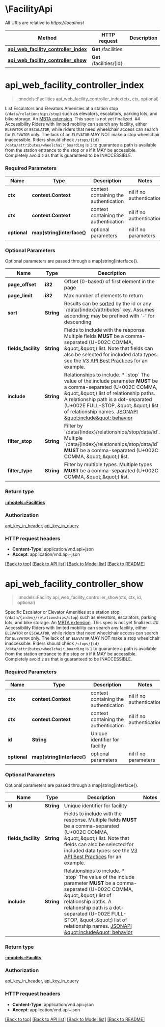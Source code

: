 # \FacilityApi

All URIs are relative to *https://localhost*

Method | HTTP request | Description
------------- | ------------- | -------------
[**api_web_facility_controller_index**](FacilityApi.md#api_web_facility_controller_index) | **Get** /facilities | 
[**api_web_facility_controller_show**](FacilityApi.md#api_web_facility_controller_show) | **Get** /facilities/{id} | 


# **api_web_facility_controller_index**
> ::models::Facilities api_web_facility_controller_index(ctx, ctx, optional)


List Escalators and Elevators  Amenities at a station stop (`/data/relationships/stop`) such as elevators, escalators, parking lots, and bike storage.  An [MBTA extension](https://groups.google.com/forum/#!topic/gtfs-changes/EzC5m9k45pA).  This spec is not yet finalized.  ## Accessibility  Riders with limited mobility can search any facility, either `ELEVATOR` or `ESCALATOR`, while riders that need wheelchair access can search for `ELEVATOR` only.  The lack of an `ELEVATOR` MAY NOT make a stop wheelchair inaccessible.  Riders should check `/stops/{id}` `/data/attributes/wheelchair_boarding` is `1` to guarantee a path is available from the station entrance to the stop or `0` if it MAY be accessible.  Completely avoid `2` as that is guaranteed to be INACCESSIBLE.  

### Required Parameters

Name | Type | Description  | Notes
------------- | ------------- | ------------- | -------------
 **ctx** | **context.Context** | context containing the authentication | nil if no authentication
 **ctx** | **context.Context** | context containing the authentication | nil if no authentication
 **optional** | **map[string]interface{}** | optional parameters | nil if no parameters

### Optional Parameters
Optional parameters are passed through a map[string]interface{}.

Name | Type | Description  | Notes
------------- | ------------- | ------------- | -------------
 **page_offset** | **i32**| Offset (0-based) of first element in the page | 
 **page_limit** | **i32**| Max number of elements to return | 
 **sort** | **String**| Results can be [sorted](http://jsonapi.org/format/#fetching-sorting) by the id or any &#x60;/data/{index}/attributes&#x60; key. Assumes ascending; may be prefixed with &#39;-&#39; for descending  | JSON pointer | Direction | &#x60;sort&#x60;     | |--------------|-----------|------------| | &#x60;/data/{index}/attributes/latitude&#x60; | ascending | &#x60;latitude&#x60; | | &#x60;/data/{index}/attributes/latitude&#x60; | descending | &#x60;-latitude&#x60; | | &#x60;/data/{index}/attributes/longitude&#x60; | ascending | &#x60;longitude&#x60; | | &#x60;/data/{index}/attributes/longitude&#x60; | descending | &#x60;-longitude&#x60; | | &#x60;/data/{index}/attributes/name&#x60; | ascending | &#x60;name&#x60; | | &#x60;/data/{index}/attributes/name&#x60; | descending | &#x60;-name&#x60; | | &#x60;/data/{index}/attributes/properties&#x60; | ascending | &#x60;properties&#x60; | | &#x60;/data/{index}/attributes/properties&#x60; | descending | &#x60;-properties&#x60; | | &#x60;/data/{index}/attributes/short_name&#x60; | ascending | &#x60;short_name&#x60; | | &#x60;/data/{index}/attributes/short_name&#x60; | descending | &#x60;-short_name&#x60; | | &#x60;/data/{index}/attributes/type&#x60; | ascending | &#x60;type&#x60; | | &#x60;/data/{index}/attributes/type&#x60; | descending | &#x60;-type&#x60; |   | 
 **fields_facility** | **String**| Fields to include with the response. Multiple fields **MUST** be a comma-separated (U+002C COMMA, \&quot;,\&quot;) list.  Note that fields can also be selected for included data types: see the [V3 API Best Practices](https://www.mbta.com/developers/v3-api/best-practices) for an example.  | 
 **include** | **String**| Relationships to include.  * &#x60;stop&#x60;  The value of the include parameter **MUST** be a comma-separated (U+002C COMMA, \&quot;,\&quot;) list of relationship paths. A relationship path is a dot-separated (U+002E FULL-STOP, \&quot;.\&quot;) list of relationship names. [JSONAPI \&quot;include\&quot; behavior](http://jsonapi.org/format/#fetching-includes)    | 
 **filter_stop** | **String**| Filter by &#x60;/data/{index}/relationships/stop/data/id&#x60;. Multiple &#x60;/data/{index}/relationships/stop/data/id&#x60; **MUST** be a comma-separated (U+002C COMMA, \&quot;,\&quot;) list. | 
 **filter_type** | **String**| Filter by multiple types.  Multiple types **MUST** be a comma-separated (U+002C COMMA, \&quot;,\&quot;) list. | 

### Return type

[**::models::Facilities**](Facilities.md)

### Authorization

[api_key_in_header](../README.md#api_key_in_header), [api_key_in_query](../README.md#api_key_in_query)

### HTTP request headers

 - **Content-Type**: application/vnd.api+json
 - **Accept**: application/vnd.api+json

[[Back to top]](#) [[Back to API list]](../README.md#documentation-for-api-endpoints) [[Back to Model list]](../README.md#documentation-for-models) [[Back to README]](../README.md)

# **api_web_facility_controller_show**
> ::models::Facility api_web_facility_controller_show(ctx, ctx, id, optional)


Specific Escalator or Elevator  Amenities at a station stop (`/data/{index}/relationships/stop`) such as elevators, escalators, parking lots, and bike storage.  An [MBTA extension](https://groups.google.com/forum/#!topic/gtfs-changes/EzC5m9k45pA).  This spec is not yet finalized.  ## Accessibility  Riders with limited mobility can search any facility, either `ELEVATOR` or `ESCALATOR`, while riders that need wheelchair access can search for `ELEVATOR` only.  The lack of an `ELEVATOR` MAY NOT make a stop wheelchair inaccessible.  Riders should check `/stops/{id}` `/data/attributes/wheelchair_boarding` is `1` to guarantee a path is available from the station entrance to the stop or `0` if it MAY be accessible.  Completely avoid `2` as that is guaranteed to be INACCESSIBLE.  

### Required Parameters

Name | Type | Description  | Notes
------------- | ------------- | ------------- | -------------
 **ctx** | **context.Context** | context containing the authentication | nil if no authentication
 **ctx** | **context.Context** | context containing the authentication | nil if no authentication
  **id** | **String**| Unique identifier for facility | 
 **optional** | **map[string]interface{}** | optional parameters | nil if no parameters

### Optional Parameters
Optional parameters are passed through a map[string]interface{}.

Name | Type | Description  | Notes
------------- | ------------- | ------------- | -------------
 **id** | **String**| Unique identifier for facility | 
 **fields_facility** | **String**| Fields to include with the response. Multiple fields **MUST** be a comma-separated (U+002C COMMA, \&quot;,\&quot;) list.  Note that fields can also be selected for included data types: see the [V3 API Best Practices](https://www.mbta.com/developers/v3-api/best-practices) for an example.  | 
 **include** | **String**| Relationships to include.  * &#x60;stop&#x60;  The value of the include parameter **MUST** be a comma-separated (U+002C COMMA, \&quot;,\&quot;) list of relationship paths. A relationship path is a dot-separated (U+002E FULL-STOP, \&quot;.\&quot;) list of relationship names. [JSONAPI \&quot;include\&quot; behavior](http://jsonapi.org/format/#fetching-includes)    | 

### Return type

[**::models::Facility**](Facility.md)

### Authorization

[api_key_in_header](../README.md#api_key_in_header), [api_key_in_query](../README.md#api_key_in_query)

### HTTP request headers

 - **Content-Type**: application/vnd.api+json
 - **Accept**: application/vnd.api+json

[[Back to top]](#) [[Back to API list]](../README.md#documentation-for-api-endpoints) [[Back to Model list]](../README.md#documentation-for-models) [[Back to README]](../README.md)

